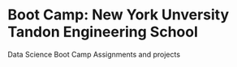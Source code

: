 # Boot Camp: New York Unversity Tandon Engineering School 
Data Science Boot Camp
Assignments and projects
